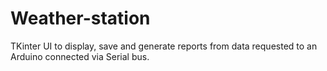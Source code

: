 # Weather-station
TKinter UI to display, save and generate reports from data requested to an Arduino connected via Serial bus.
